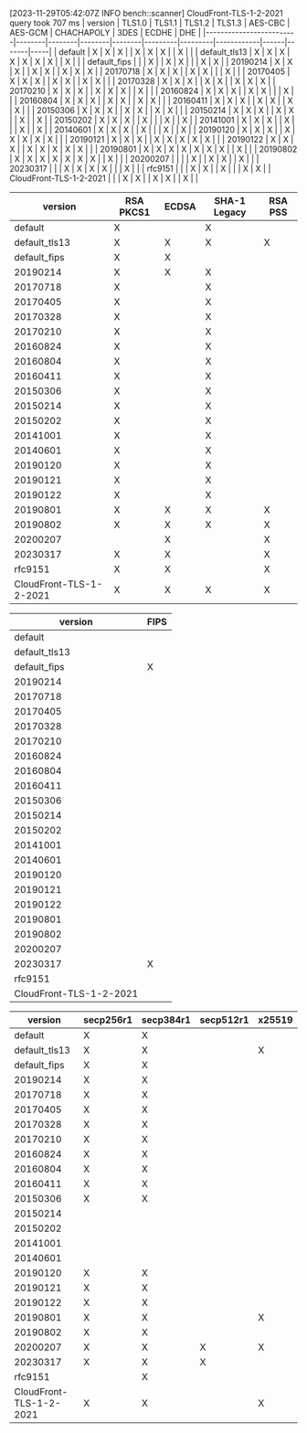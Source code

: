 [2023-11-29T05:42:07Z INFO  bench::scanner] CloudFront-TLS-1-2-2021 query took 707 ms
|         version         | TLS1.0 | TLS1.1 | TLS1.2 | TLS1.3 | AES-CBC | AES-GCM | CHACHAPOLY | 3DES | ECDHE | DHE |
|-------------------------|--------|--------|--------|--------|---------|---------|------------|------|-------|-----|
|         default         |    X   |    X   |    X   |        |    X    |    X    |      X     |      |   X   |     |
|      default_tls13      |    X   |    X   |    X   |    X   |    X    |    X    |      X     |      |   X   |     |
|      default_fips       |        |        |    X   |        |    X    |    X    |            |      |   X   |  X  |
|        20190214         |    X   |    X   |    X   |        |    X    |    X    |            |   X  |   X   |  X  |
|        20170718         |    X   |    X   |    X   |        |    X    |    X    |            |      |   X   |     |
|        20170405         |    X   |    X   |    X   |        |    X    |    X    |            |   X  |   X   |     |
|        20170328         |    X   |    X   |    X   |        |    X    |    X    |            |   X  |   X   |  X  |
|        20170210         |    X   |    X   |    X   |        |    X    |    X    |      X     |      |   X   |     |
|        20160824         |    X   |    X   |    X   |        |    X    |    X    |            |      |   X   |     |
|        20160804         |    X   |    X   |    X   |        |    X    |    X    |            |   X  |   X   |     |
|        20160411         |    X   |    X   |    X   |        |    X    |    X    |            |   X  |   X   |     |
|        20150306         |    X   |    X   |    X   |        |    X    |    X    |            |   X  |   X   |     |
|        20150214         |    X   |    X   |    X   |        |    X    |    X    |            |   X  |       |  X  |
|        20150202         |    X   |    X   |    X   |        |    X    |         |            |   X  |       |  X  |
|        20141001         |    X   |    X   |    X   |        |    X    |         |            |   X  |       |  X  |
|        20140601         |    X   |    X   |    X   |        |    X    |         |            |   X  |       |  X  |
|        20190120         |    X   |    X   |    X   |        |    X    |    X    |      X     |   X  |   X   |     |
|        20190121         |    X   |    X   |    X   |        |    X    |    X    |      X     |   X  |   X   |     |
|        20190122         |    X   |    X   |    X   |        |    X    |    X    |      X     |   X  |   X   |     |
|        20190801         |    X   |    X   |    X   |    X   |    X    |    X    |      X     |      |   X   |     |
|        20190802         |    X   |    X   |    X   |    X   |    X    |    X    |      X     |      |   X   |     |
|        20200207         |        |        |        |    X   |         |    X    |      X     |      |   X   |     |
|        20230317         |        |        |    X   |    X   |    X    |    X    |            |      |   X   |     |
|         rfc9151         |        |        |    X   |    X   |         |    X    |            |      |   X   |  X  |
| CloudFront-TLS-1-2-2021 |        |        |    X   |    X   |         |    X    |      X     |      |   X   |     |

|         version         | RSA PKCS1 | ECDSA | SHA-1 Legacy | RSA PSS |
|-------------------------|-----------|-------|--------------|---------|
|         default         |     X     |       |       X      |         |
|      default_tls13      |     X     |   X   |       X      |    X    |
|      default_fips       |     X     |   X   |              |         |
|        20190214         |     X     |   X   |       X      |         |
|        20170718         |     X     |       |       X      |         |
|        20170405         |     X     |       |       X      |         |
|        20170328         |     X     |       |       X      |         |
|        20170210         |     X     |       |       X      |         |
|        20160824         |     X     |       |       X      |         |
|        20160804         |     X     |       |       X      |         |
|        20160411         |     X     |       |       X      |         |
|        20150306         |     X     |       |       X      |         |
|        20150214         |     X     |       |       X      |         |
|        20150202         |     X     |       |       X      |         |
|        20141001         |     X     |       |       X      |         |
|        20140601         |     X     |       |       X      |         |
|        20190120         |     X     |       |       X      |         |
|        20190121         |     X     |       |       X      |         |
|        20190122         |     X     |       |       X      |         |
|        20190801         |     X     |   X   |       X      |    X    |
|        20190802         |     X     |   X   |       X      |    X    |
|        20200207         |           |   X   |              |    X    |
|        20230317         |     X     |   X   |              |    X    |
|         rfc9151         |     X     |   X   |              |    X    |
| CloudFront-TLS-1-2-2021 |     X     |   X   |       X      |    X    |

|         version         | FIPS |
|-------------------------|------|
|         default         |      |
|      default_tls13      |      |
|      default_fips       |   X  |
|        20190214         |      |
|        20170718         |      |
|        20170405         |      |
|        20170328         |      |
|        20170210         |      |
|        20160824         |      |
|        20160804         |      |
|        20160411         |      |
|        20150306         |      |
|        20150214         |      |
|        20150202         |      |
|        20141001         |      |
|        20140601         |      |
|        20190120         |      |
|        20190121         |      |
|        20190122         |      |
|        20190801         |      |
|        20190802         |      |
|        20200207         |      |
|        20230317         |   X  |
|         rfc9151         |      |
| CloudFront-TLS-1-2-2021 |      |

|         version         | secp256r1 | secp384r1 | secp512r1 | x25519 |
|-------------------------|-----------|-----------|-----------|--------|
|         default         |     X     |     X     |           |        |
|      default_tls13      |     X     |     X     |           |    X   |
|      default_fips       |     X     |     X     |           |        |
|        20190214         |     X     |     X     |           |        |
|        20170718         |     X     |     X     |           |        |
|        20170405         |     X     |     X     |           |        |
|        20170328         |     X     |     X     |           |        |
|        20170210         |     X     |     X     |           |        |
|        20160824         |     X     |     X     |           |        |
|        20160804         |     X     |     X     |           |        |
|        20160411         |     X     |     X     |           |        |
|        20150306         |     X     |     X     |           |        |
|        20150214         |           |           |           |        |
|        20150202         |           |           |           |        |
|        20141001         |           |           |           |        |
|        20140601         |           |           |           |        |
|        20190120         |     X     |     X     |           |        |
|        20190121         |     X     |     X     |           |        |
|        20190122         |     X     |     X     |           |        |
|        20190801         |     X     |     X     |           |    X   |
|        20190802         |     X     |     X     |           |        |
|        20200207         |     X     |     X     |     X     |    X   |
|        20230317         |     X     |     X     |     X     |        |
|         rfc9151         |           |     X     |           |        |
| CloudFront-TLS-1-2-2021 |     X     |     X     |           |    X   |